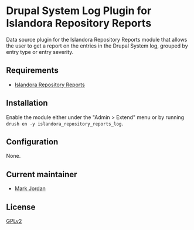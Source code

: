 # Drupal System Log Plugin for Islandora Repository Reports

Data source plugin for the Islandora Repository Reports module that allows the user to get a report on the entries in the Drupal System log, grouped by entry type or entry severity.

## Requirements

* [Islandora Repository Reports](https://github.com/mjordan/islandora_repository_reports)

## Installation

Enable the module either under the "Admin > Extend" menu or by running `drush en -y islandora_repository_reports_log`.

## Configuration

None.

## Current maintainer

* [Mark Jordan](https://github.com/mjordan)

## License

[GPLv2](http://www.gnu.org/licenses/gpl-2.0.txt)
